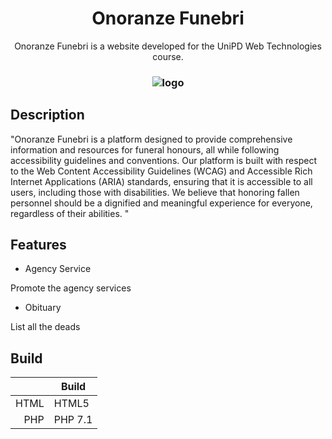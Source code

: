 <h1 align="center">Onoranze Funebri</h1>
<p align="center"> Onoranze Funebri is a website developed for the UniPD Web Technologies course.</p>
<h3 align="center"><img src="https://onoranze.stecca.dev/logo/png/logo-no-background.png" alt="logo" ></h3>


## Description

"Onoranze Funebri is a platform designed to provide comprehensive information and resources for funeral honours, all while following accessibility guidelines and conventions. Our platform is built with respect to the Web Content Accessibility Guidelines (WCAG) and Accessible Rich Internet Applications (ARIA) standards, ensuring that it is accessible to all users, including those with disabilities. We believe that honoring fallen personnel should be a dignified and meaningful experience for everyone, regardless of their abilities. "

## Features
* Agency Service

Promote the agency services

* Obituary

List all the deads 

## Build

|              | Build                |
|-------------:|----------------------|
| HTML         | HTML5                |
| PHP          | PHP 7.1              |

